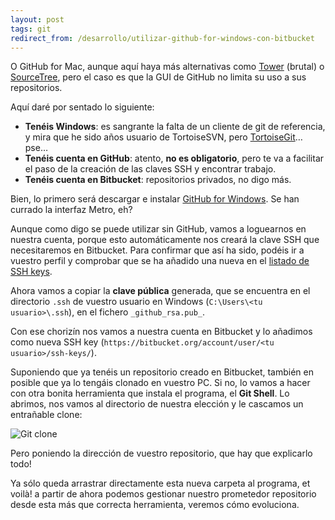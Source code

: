 ```yaml
---
layout: post
tags: git
redirect_from: /desarrollo/utilizar-github-for-windows-con-bitbucket
---
```

O GitHub for Mac, aunque aquí haya más alternativas como [Tower](http://www.git-tower.com) (brutal) o [SourceTree](http://www.sourcetreeapp.com), pero el caso es que la GUI de GitHub no limita su uso a sus repositorios.

Aquí daré por sentado lo siguiente:

- **Tenéis Windows**: es sangrante la falta de un cliente de git de referencia, y mira que he sido años usuario de TortoiseSVN, pero [TortoiseGit](https://tortoisegit.org)&#8230; pse&#8230;
- **Tenéis cuenta en GitHub**: atento, **no es obligatorio**, pero te va a facilitar el paso de la creación de las claves SSH y encontrar trabajo.
- **Tenéis cuenta en Bitbucket**: repositorios privados, no digo más.

Bien, lo primero será descargar e instalar [GitHub for Windows](http://windows.github.com). Se han currado la interfaz Metro, eh?

Aunque como digo se puede utilizar sin GitHub, vamos a loguearnos en nuestra cuenta, porque esto automáticamente nos creará la clave SSH que necesitaremos en Bitbucket. Para confirmar que así ha sido, podéis ir a vuestro perfil y comprobar que se ha añadido una nueva en el [listado de SSH keys](https://github.com/settings/ssh).

Ahora vamos a copiar la **clave pública** generada, que se encuentra en el directorio `.ssh` de vuestro usuario en Windows (`C:\Users\<tu usuario>\.ssh`), en el fichero `_github_rsa.pub_`.

Con ese chorizín nos vamos a nuestra cuenta en Bitbucket y lo añadimos como nueva SSH key (`https://bitbucket.org/account/user/<tu usuario>/ssh-keys/`).

Suponiendo que ya tenéis un repositorio creado en Bitbucket, también en posible que ya lo tengáis clonado en vuestro PC. Si no, lo vamos a hacer con otra bonita herramienta que instala el programa, el **Git Shell**. Lo abrimos, nos vamos al directorio de nuestra elección y le cascamos un entrañable clone:

![Git clone](/assets/img/2012-10-22-git-clone.png)

Pero poniendo la dirección de vuestro repositorio, que hay que explicarlo todo!

Ya sólo queda arrastrar directamente esta nueva carpeta al programa, et voilà! a partir de ahora podemos gestionar nuestro prometedor repositorio desde esta más que correcta herramienta, veremos cómo evoluciona.
